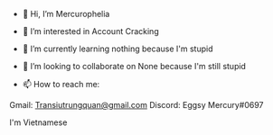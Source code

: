 - 👋 Hi, I’m Mercurophelia

- 👀 I’m interested in Account Cracking

- 🌱 I’m currently learning nothing because I'm stupid

- 💞️ I’m looking to collaborate on None because I'm still stupid

- 📫 How to reach me:

Gmail: Transiutrungquan@gmail.com
Discord: Eggsy Mercury#0697

I'm Vietnamese
